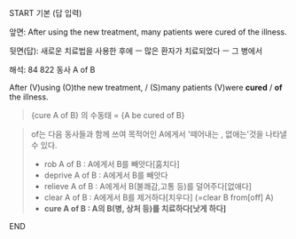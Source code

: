 START
기본 (답 입력)

앞면:
After using the new treatment, many patients were cured of the illness.


뒷면(답):
새로운 치료법을 사용한 후에 ㅡ 많은 환자가 치료되었다 ㅡ 그 병에서


해석:
84 822 동사 A of B

After (V)using (O)the new treatment, / (S)many patients (V)were **cured** / **of** the illness.

> {cure A of B} 의 수동태
> = {A be cured of B}

> of는 다음 동사들과 함께 쓰여 목적어인 A에게서 '떼어내는 , 없애는'것을 나타낼 수 있다.
> 
> - rob A of B : A에게서 B를 빼앗다[훔치다]
> - deprive A of B : A에게서 B를 빼앗다
> - relieve A of B : A에게서 B(불쾌감,고통 등)를 덜어주다[없애다]
> - clear A of B : A에게서 B를 제거하다[치우다] (=clear B from[off] A)
> - **cure A of B : A의 B(병, 상처 등)를 치료하다[낫게 하다]**
<!--ID: 1696725421253-->
END